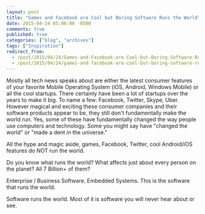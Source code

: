 ```yaml
---
layout: post
title: "Games and Facebook are Cool but Boring Software Runs the World"
date: 2015-04-24 05:00:00 -0500
comments: true
published: true
categories: ["blog", "archives"]
tags: ["Inspiration"]
redirect_from: 
  - /post/2015/04/24/Games-and-Facebook-are-Cool-but-Boring-Software-Runs-the-World
  - /post/2015/04/24/games-and-facebook-are-cool-but-boring-software-runs-the-world
---
```

<!-- more -->
<p>Mostly all tech news speaks about are either the latest consumer&nbsp;features of your favorite Mobile Operating System (iOS, Android, Windows Mobile) or all the cool startups. There certainly have been a lot of startups over the years to make it big. To name a few: Facebook, Twitter, Skype, Uber. However magical and exciting these consumer companies and their software products appear to be, they still don't fundamentally make the world run. Yes, some of these have fundamentally changed the way people use computers and technology. Some you might say have "changed the world" or "made a dent in the universe."</p>
<p>All the hype and magic aside, games, Facebook, Twitter, cool Android/iOS features do NOT run the world.</p>
<p>Do you know what runs the world? What affects just about every person on the planet? All 7 Billion+ of them?</p>
<p>Enterprise / Business Software. Embedded Systems. This is the software that runs the world.</p>
<p>Software runs the world. Most of it is software you will never hear about or see.</p>
